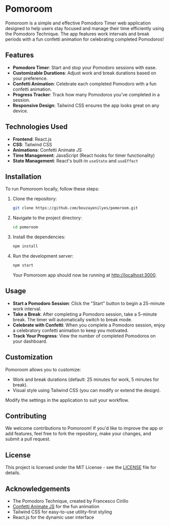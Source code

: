 
# Pomoroom

Pomoroom is a simple and effective Pomodoro Timer web application designed to help users stay focused and manage their time efficiently using the Pomodoro Technique. The app features work intervals and break periods with a fun confetti animation for celebrating completed Pomodoros!

## Features

- **Pomodoro Timer**: Start and stop your Pomodoro sessions with ease.
- **Customizable Durations**: Adjust work and break durations based on your preference.
- **Confetti Animation**: Celebrate each completed Pomodoro with a fun confetti animation.
- **Progress Tracker**: Track how many Pomodoros you've completed in a session.
- **Responsive Design**: Tailwind CSS ensures the app looks great on any device.

## Technologies Used

- **Frontend**: React.js
- **CSS**: Tailwind CSS
- **Animations**: Confetti Animate JS
- **Time Management**: JavaScript (React hooks for timer functionality)
- **State Management**: React's built-in `useState` and `useEffect`

## Installation

To run Pomoroom locally, follow these steps:

1. Clone the repository:
   ```bash
   git clone https://github.com/bouzayenilyes/pomoroom.git
   ```

2. Navigate to the project directory:
   ```bash
   cd pomoroom
   ```

3. Install the dependencies:
   ```bash
   npm install
   ```

4. Run the development server:
   ```bash
   npm start
   ```

   Your Pomoroom app should now be running at [http://localhost:3000](http://localhost:3000).

## Usage

- **Start a Pomodoro Session**: Click the "Start" button to begin a 25-minute work interval.
- **Take a Break**: After completing a Pomodoro session, take a 5-minute break. The timer will automatically switch to break mode.
- **Celebrate with Confetti**: When you complete a Pomodoro session, enjoy a celebratory confetti animation to keep you motivated.
- **Track Your Progress**: View the number of completed Pomodoros on your dashboard.

## Customization

Pomoroom allows you to customize:

- Work and break durations (default: 25 minutes for work, 5 minutes for break).
- Visual style using Tailwind CSS (you can modify or extend the design).

Modify the settings in the application to suit your workflow.

## Contributing

We welcome contributions to Pomoroom! If you'd like to improve the app or add features, feel free to fork the repository, make your changes, and submit a pull request.

## License

This project is licensed under the MIT License - see the [LICENSE](LICENSE) file for details.

## Acknowledgements

- The Pomodoro Technique, created by Francesco Cirillo
- [Confetti Animate JS](https://github.com/lambertot/animated-confetti) for the fun animation
- Tailwind CSS for easy-to-use utility-first styling
- React.js for the dynamic user interface
